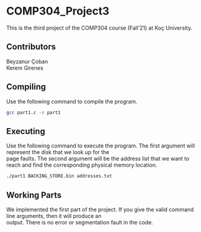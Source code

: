 # COMP304_Project3

This is the third project of the COMP304 course (Fall'21) at Koç University.

## Contributors
Beyzanur Çoban\
Kerem Girenes

## Compiling

Use the following command to compile the program. 

```bash
gcc part1.c -o part1
```

## Executing

Use the following command to execute the program. The first argument will represent the disk that we look up for the\
page faults. The second argument will be the address list that we want to reach and find the corresponding physical memory location.
```bash
./part1 BACKING_STORE.bin addresses.txt
```

## Working Parts

We implemented the first part of the project. If you give the valid command line arguments, then it will produce an\
output. There is no error or segmentation fault in the code. 
